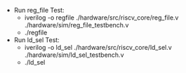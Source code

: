 - Run reg_file Test:
	- iverilog -o regfile ./hardware/src/riscv_core/reg_file.v ./hardware/sim/reg_file_testbench.v
	- ./regfile
- Run ld_sel Test:
	- iverilog -o ld_sel ./hardware/src/riscv_core/ld_sel.v ./hardware/sim/ld_sel_testbench.v
	- ./ld_sel
